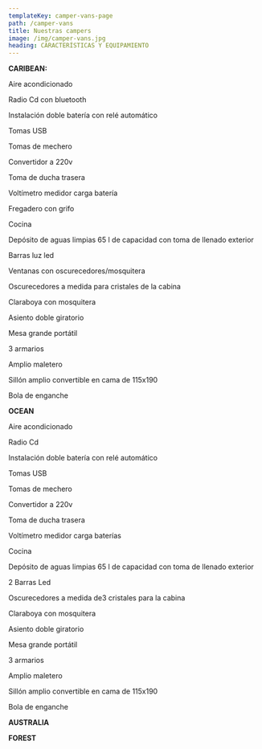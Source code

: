 ```yaml
---
templateKey: camper-vans-page
path: /camper-vans
title: Nuestras campers
image: /img/camper-vans.jpg
heading: CARACTERÍSTICAS Y EQUIPAMIENTO
---
```


**CARIBEAN:**

Aire acondicionado

Radio Cd con bluetooth

Instalación doble batería con relé automático

Tomas USB

Tomas de mechero

Convertidor a 220v

Toma de ducha trasera

Voltímetro medidor carga batería

Fregadero con grifo

Cocina

Depósito de aguas limpias 65 l de capacidad con toma de llenado exterior

Barras luz led

Ventanas con oscurecedores/mosquitera

Oscurecedores a medida para cristales de la cabina

Claraboya con mosquitera

Asiento doble giratorio

Mesa grande portátil

3 armarios

Amplio maletero

Sillón amplio convertible en cama de 115x190

Bola de enganche

**OCEAN**

Aire acondicionado

Radio Cd

Instalación doble batería con relé automático

Tomas USB

Tomas de mechero

Convertidor a 220v

Toma de ducha trasera

Voltímetro medidor carga baterías

Cocina

Depósito de aguas limpias 65 l de capacidad con toma de llenado exterior

2 Barras Led

Oscurecedores a medida de3 cristales para la cabina

Claraboya con mosquitera

Asiento doble giratorio

Mesa grande portátil

3 armarios

Amplio maletero

Sillón amplio convertible en cama de 115x190

Bola de enganche

**AUSTRALIA**

**FOREST**

